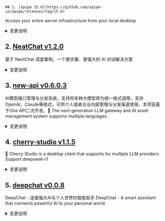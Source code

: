 
    ## 1. [xpipe 15.6](https://github.com/xpipe-io/xpipe/releases/tag/15.6)  
Access your entire server infrastructure from your local desktop
<details>
<summary>变更说明</summary>

- Fix some cases where the application used excessive memory
- Fix fish shell session scripts not getting added to PATH
- Fix window becoming unusable on Linux when changing appearance settings while window was maximized
- Fix various rare OutOfBounds exceptions that would break the GUI layout
- Fix StackOverflow for certain sudo elevation requests for shell environments
- Fix terminal launches failing for alpine LXD/incus containers
- Fix NullPointer when pressing undo in a filter text field
- Fix NumberFormatException when launching some xshell connections


...  

</details>

## 2. [NeatChat v1.2.0](https://github.com/tianzhentech/NeatChat/releases/tag/v1.2.0)  
基于 NextChat 深度重构，一个更优雅、更强大的 AI 对话解决方案
<details>
<summary>变更说明</summary>

M C P！  

</details>

## 3. [new-api v0.6.0.3](https://github.com/Calcium-Ion/new-api/releases/tag/v0.6.0.3)  
AI模型接口管理与分发系统，支持将多种大模型转为统一格式调用，支持OpenAI、Claude等格式，可供个人或者企业内部管理与分发渠道使用，本项目基于One API二次开发。🍥 The next-generation LLM gateway and AI asset management system supports multiple languages.
<details>
<summary>变更说明</summary>

**Full Changelog**: https://github.com/Calcium-Ion/new-api/compare/v0.6.0.2...v0.6.0.3  

</details>

## 4. [cherry-studio v1.1.5](https://github.com/CherryHQ/cherry-studio/releases/tag/v1.1.5)  
🍒 Cherry Studio is a desktop client that supports for multiple LLM providers. Support deepseek-r1
<details>
<summary>变更说明</summary>

## What's Changed
* Improve zh-tw Traditional Chinese locale a bit by @PeterDaveHello in https://github.com/CherryHQ/cherry-studio/pull/2896
* feat(i18n): Add expand and collapse translations for code blocks by @Cyfine in https://github.com/CherryHQ/cherry-studio/pull/2923
* feat: Translation does not show the thinking content by @ousugo in https://github.com/CherryHQ/cherry-studio/pull/2811
* fix(mcp): add required to tool call parameters by @luwux in https://github.com/CherryHQ/cherry-studio/pull/2897
* feat: refactor web search logic and support searxng by @eeee0717 in https://github.com/CherryHQ/cherry-studio/pull/2543
* fix: websearch enabled bug by @eeee0717 in https://github.com/CherryHQ/cherry-studio/pull/2944
* feat: Focus input on mouse click by @icinggslits in https://github.com/CherryHQ/cherry-studio/pull/2940
* feat: Windows Control Overlay button hover effect by @icinggslits in https://github.com/CherryHQ/cherry-studio/pull/2939
* feat(MCP): support gemini and claude models by @vaayne in https://github.com/CherryHQ/cherry-studio/pull/2936
...  

</details>

## 5. [deepchat v0.0.8](https://github.com/ThinkInAIXYZ/deepchat/releases/tag/v0.0.8)  
DeepChat - 连接强大AI与个人世界的智能助手 DeepChat - A smart assistant that connects powerful AI to your personal world
<details>
<summary>变更说明</summary>

🚀 DeepChat 0.0.8 正式发布 | 重新定义你的 AI 对话体验！
—— 更强大，更灵活，更智能，开启高效沟通新高度 🌟

✨ 本次主要更新内容 ✨
* Artifacts 支持 React 渲染，更好的交互和体验
* 支持自定义搜索引擎，模型自动本地解析搜索结果，猛击教程快来试试[自定义搜索引擎教程](https://github.com/ThinkInAIXYZ/deepchat/wiki/%E8%87%AA%E5%AE%9A%E4%B9%89%E6%90%9C%E7%B4%A2%E5%BC%95%E6%93%8E%E7%9A%84%E4%BD%BF%E7%94%A8%E6%96%B9%E6%B3%95-%7C-Custom-Search-Engines)
* 支持数据备份和还原，只需要一个文件夹，数据随身带（支持各类网盘，u盘，硬盘随意带走，随意导入，你的数据掌控在你自己手上）
* 增加了投屏保护模式，开会投屏不方便展示DeepChat的内容？没关系，自动遮罩/隐藏，保护用户隐私
* 增加了搜索预览模式，可以清晰的看到整个搜索的过程，了解DeepChat如何智能化的帮你搜索资料
* 优化了体验，修复了大量bug 
...  

</details>

